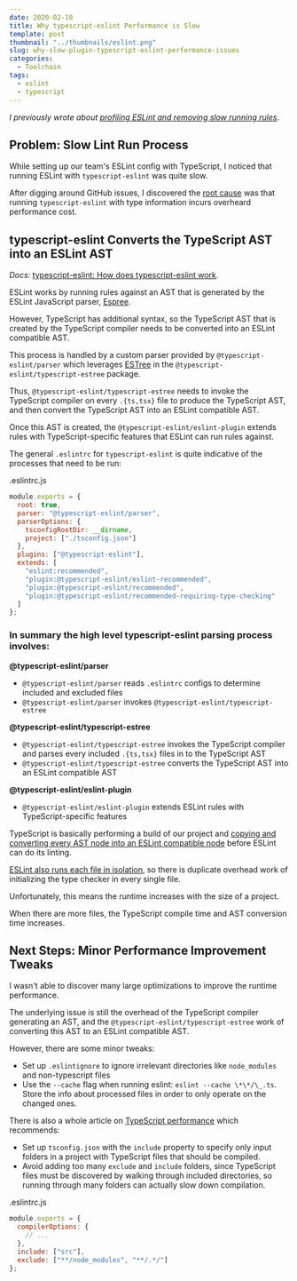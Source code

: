 ```yaml
---
date: 2020-02-10
title: Why typescript-eslint Performance is Slow
template: post
thumbnail: "../thumbnails/eslint.png"
slug: why-slow-plugin-typescript-eslint-performance-issues
categories:
  - Toolchain
tags:
  - eslint
  - typescript
---
```


_I previously wrote about [profiling ESLint and removing slow running rules](/profile-measure-find-remove-slow-eslint-rules/)_.

## Problem: Slow Lint Run Process

While setting up our team's ESLint config with TypeScript, I noticed that running ESLint with `typescript-eslint` was quite slow.

After digging around GitHub issues, I discovered the <a href="https://github.com/typescript-eslint/typescript-eslint/blob/master/docs/getting-started/linting/TYPED_LINTING.md#performance" target="_blank">root cause</a> was that running `typescript-eslint` with type information incurs overheard performance cost.

## typescript-eslint Converts the TypeScript AST into an ESLint AST

_Docs:_ <a href="https://github.com/typescript-eslint/typescript-eslint#how-does-typescript-eslint-work-and-why-do-you-have-multiple-packages" target="_blank">typescript-eslint: How does typescript-eslint work</a>.

ESLint works by running rules against an AST that is generated by the ESLint JavaScript parser, <a href="https://github.com/eslint/espree" target="_blank">Espree</a>.

However, TypeScript has additional syntax, so the TypeScript AST that is created by the TypeScript compiler needs to be converted into an ESLint compatible AST.

This process is handled by a custom parser provided by `@typescript-eslint/parser` which leverages <a href="https://github.com/typescript-eslint/typescript-eslint/tree/master/packages/parser" target="_blank">ESTree</a> in the `@typescript-eslint/typescript-estree` package.

Thus, `@typescript-eslint/typescript-estree` needs to invoke the TypeScript compiler on every `.{ts,tsx}` file to produce the TypeScript AST, and then convert the TypeScript AST into an ESLint compatible AST.

Once this AST is created, the `@typescript-eslint/eslint-plugin` extends rules with TypeScript-specific features that ESLint can run rules against.

The general `.eslintrc` for `typescript-eslint` is quite indicative of the processes that need to be run:

<div class="filename">.eslintrc.js</div>

```js
module.exports = {
  root: true,
  parser: "@typescript-eslint/parser",
  parserOptions: {
    tsconfigRootDir: __dirname,
    project: ["./tsconfig.json"]
  },
  plugins: ["@typescript-eslint"],
  extends: [
    "eslint:recommended",
    "plugin:@typescript-eslint/eslint-recommended",
    "plugin:@typescript-eslint/recommended",
    "plugin:@typescript-eslint/recommended-requiring-type-checking"
  ]
};
```

### In summary the high level typescript-eslint parsing process involves:

**@typescript-eslint/parser**

- `@typescript-eslint/parser` reads `.eslintrc` configs to determine included and excluded files
- `@typescript-eslint/parser` invokes `@typescript-eslint/typescript-estree`

**@typescript-eslint/typescript-estree**

- `@typescript-eslint/typescript-estree` invokes the TypeScript compiler and parses every included `.{ts,tsx}` files in to the TypeScript AST
- `@typescript-eslint/typescript-estree` converts the TypeScript AST into an ESLint compatible AST

**@typescript-eslint/eslint-plugin**

- `@typescript-eslint/eslint-plugin` extends ESLint rules with TypeScript-specific features

TypeScript is basically performing a build of our project and <a href="https://github.com/typescript-eslint/typescript-eslint/issues/1140" target="_blank">copying and converting every AST node into an ESLint compatible node</a> before ESLint can do its linting.

<a href="https://github.com/typescript-eslint/typescript-eslint/issues/319#issuecomment-469404488" target="_blank">ESLint also runs each file in isolation</a>, so there is duplicate overhead work of initializing the type checker in every single file.

Unfortunately, this means the runtime increases with the size of a project.

When there are more files, the TypeScript compile time and AST conversion time increases.

## Next Steps: Minor Performance Improvement Tweaks

I wasn't able to discover many large optimizations to improve the runtime performance.

The underlying issue is still the overhead of the TypeScript compiler generating an AST, and the `@typescript-eslint/typescript-estree` work of converting this AST to an ESLint compatible AST.

However, there are some minor tweaks:

- Set up `.eslintignore` to ignore irrelevant directories like `node_modules` and non-typescript files
- Use the `--cache` flag when running eslint: `eslint --cache \*\*/\_.ts`. Store the info about processed files in order to only operate on the changed ones.

There is also a whole article on <a href="https://github.com/microsoft/TypeScript/wiki/Performance" target="_blank">TypeScript performance</a> which recommends:

- Set up `tsconfig.json` with the `include` property to specify only input folders in a project with TypeScript files that should be compiled.
- Avoid adding too many `exclude` and `include` folders, since TypeScript files must be discovered by walking through included directories, so running through many folders can actually slow down compilation.

<div class="filename">.eslintrc.js</div>

```js
module.exports = {
  compilerOptions: {
    // ...
  },
  include: ["src"],
  exclude: ["**/node_modules", "**/.*/"]
};
```
